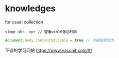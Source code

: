 # knowledges
for usual collection

```shell
slmgr.vbs -xpr // 查看win10激活时间
```

```javascript
document.body.contentEditable = true // 可编辑原网页
```

不错的学习网站 https://www.yaconit.com/#/ 